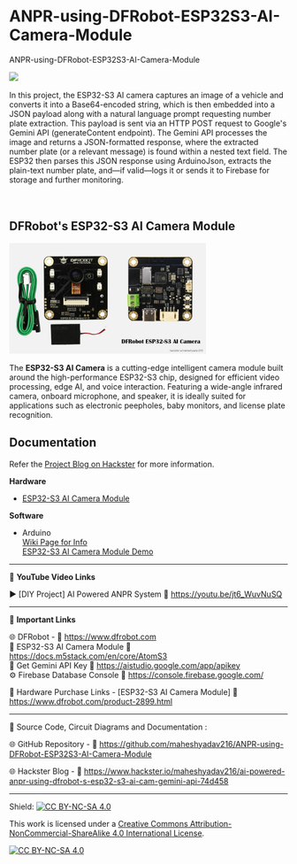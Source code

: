 # ANPR-using-DFRobot-ESP32S3-AI-Camera-Module
ANPR-using-DFRobot-ESP32S3-AI-Camera-Module  
  
<img src="/Images/mah216-hack-thumb.png" height="400">
  
In this project, the ESP32-S3 AI camera captures an image of a vehicle and converts it into a Base64-encoded string, which is then embedded into a JSON payload along with a natural language prompt requesting number plate extraction. This payload is sent via an HTTP POST request to Google's Gemini API (generateContent endpoint). The Gemini API processes the image and returns a JSON-formatted response, where the extracted number plate (or a relevant message) is found within a nested text field. The ESP32 then parses this JSON response using ArduinoJson, extracts the plain-text number plate, and—if valid—logs it or sends it to Firebase for storage and further monitoring.  
<br>
<br>

## DFRobot's ESP32-S3 AI Camera Module  
<img src="/Images/DF-Esp32S3.jpg" height="200">
  
The **ESP32-S3 AI Camera** is a cutting-edge intelligent camera module built around the high-performance ESP32-S3 chip, designed for efficient video processing, edge AI, and voice interaction. Featuring a wide-angle infrared camera, onboard microphone, and speaker, it is ideally suited for applications such as electronic peepholes, baby monitors, and license plate recognition.  
  
  
## Documentation

Refer the [Project Blog on Hackster](https://www.hackster.io/maheshyadav216/ai-powered-anpr-using-dfrobot-s-esp32-s3-ai-cam-gemini-api-74d458) for more information.  

**Hardware**
- [ESP32-S3 AI Camera Module](https://www.dfrobot.com/product-2899.html)  
  
**Software**
- Arduino  
    [Wiki Page for Info](https://wiki.dfrobot.com/SKU_DFR1154_ESP32_S3_AI_CAM)  
    [ESP32-S3 AI Camera Module Demo](https://dfimg.dfrobot.com/enshop/20250331/dfr1154-en.mp4)  
  
------------------------------------------------------------------------------------------------------

📕 **YouTube Video Links**  

▶️  [DIY Project] AI Powered ANPR System 🔗  https://youtu.be/jt6_WuvNuSQ   
  
-------------------------------------------------------------------------------------------------------
📒 **Important Links**  
 
🌐 DFRobot - 🔗 https://www.dfrobot.com  
📒 ESP32-S3 AI Camera Module 🔗 https://docs.m5stack.com/en/core/AtomS3  
🔑 Get Gemini API Key 🔗 https://aistudio.google.com/app/apikey  
⚙️ Firebase Database Console 🔗 https://console.firebase.google.com/  

🛒 Hardware Purchase Links -
[ESP32-S3 AI Camera Module]  🔗 https://www.dfrobot.com/product-2899.html
   
------------------------------------------------------------------------------------------------------

📜 Source Code, Circuit Diagrams and Documentation : 

🌐 GitHub Repository - 🔗 https://github.com/maheshyadav216/ANPR-using-DFRobot-ESP32S3-AI-Camera-Module    
  
🌐 Hackster Blog - 🔗 https://www.hackster.io/maheshyadav216/ai-powered-anpr-using-dfrobot-s-esp32-s3-ai-cam-gemini-api-74d458  
  
------------------------------------------------------------------------------------------  

Shield: [![CC BY-NC-SA 4.0][cc-by-nc-sa-shield]][cc-by-nc-sa]

This work is licensed under a
[Creative Commons Attribution-NonCommercial-ShareAlike 4.0 International License][cc-by-nc-sa].

[![CC BY-NC-SA 4.0][cc-by-nc-sa-image]][cc-by-nc-sa]

[cc-by-nc-sa]: http://creativecommons.org/licenses/by-nc-sa/4.0/
[cc-by-nc-sa-image]: https://licensebuttons.net/l/by-nc-sa/4.0/88x31.png
[cc-by-nc-sa-shield]: https://img.shields.io/badge/License-CC%20BY--NC--SA%204.0-lightgrey.svg
